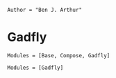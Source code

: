 ```@meta
Author = "Ben J. Arthur"
```

# Gadfly

```@index
Modules = [Base, Compose, Gadfly]
```

```@autodocs
Modules = [Gadfly]
```
